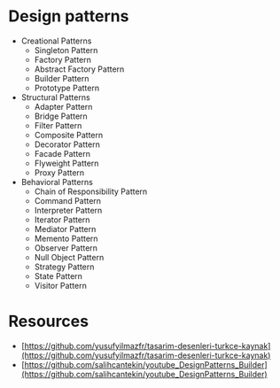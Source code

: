 # Design patterns

- Creational Patterns
    - Singleton Pattern
    - Factory Pattern
    - Abstract Factory Pattern
    - Builder Pattern
    - Prototype Pattern
- Structural Patterns
    - Adapter Pattern
    - Bridge Pattern
    - Filter Pattern
    - Composite Pattern
    - Decorator Pattern
    - Facade Pattern
    - Flyweight Pattern
    - Proxy Pattern
- Behavioral Patterns
    - Chain of Responsibility Pattern
    - Command Pattern
    - Interpreter Pattern
    - Iterator Pattern
    - Mediator Pattern
    - Memento Pattern
    - Observer Pattern
    - Null Object Pattern
    - Strategy Pattern
    - State Pattern
    - Visitor Pattern

# Resources
- [https://github.com/yusufyilmazfr/tasarim-desenleri-turkce-kaynak](https://github.com/yusufyilmazfr/tasarim-desenleri-turkce-kaynak)
- [https://github.com/salihcantekin/youtube_DesignPatterns_Builder](https://github.com/salihcantekin/youtube_DesignPatterns_Builder)